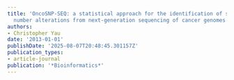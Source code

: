```yaml
---
title: 'OncoSNP-SEQ: a statistical approach for the identification of somatic copy
  number alterations from next-generation sequencing of cancer genomes'
authors:
- Christopher Yau
date: '2013-01-01'
publishDate: '2025-08-07T20:48:45.301157Z'
publication_types:
- article-journal
publication: '*Bioinformatics*'
---
```

